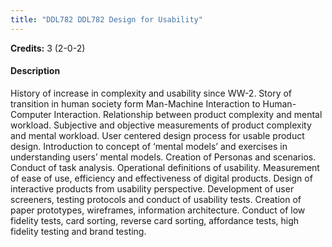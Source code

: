 ```yaml
---
title: "DDL782 DDL782 Design for Usability"
---
```

**Credits:** 3 (2-0-2)

#### Description
History of increase in complexity and usability since WW-2. Story of transition in human society form Man-Machine Interaction to Human-Computer Interaction. Relationship between product complexity and mental workload. Subjective and objective measurements of product complexity and mental workload. User centered design process for usable product design. Introduction to concept of ‘mental models’ and exercises in understanding users’ mental models. Creation of Personas and scenarios. Conduct of task analysis. Operational definitions of usability. Measurement of ease of use, efficiency and effectiveness of digital products. Design of interactive products from usability perspective. Development of user screeners, testing protocols and conduct of usability tests. Creation of paper prototypes, wireframes, information architecture. Conduct of low fidelity tests, card sorting, reverse card sorting, affordance tests, high fidelity testing and brand testing.